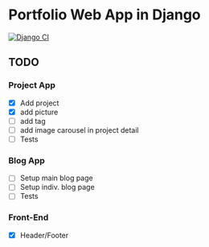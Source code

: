 # Portfolio Web App in Django

[![Django CI](https://github.com/MikeSpa/portfolio/actions/workflows/django.yml/badge.svg)](https://github.com/MikeSpa/portfolio/actions/workflows/django.yml)



## TODO

### Project App

- [x] Add project 
- [x] add picture
- [ ] add tag
- [ ] add image carousel in project detail
- [ ] Tests

### Blog App
- [ ] Setup main blog page  
- [ ] Setup indiv. blog page
- [ ] Tests

### Front-End
- [x] Header/Footer